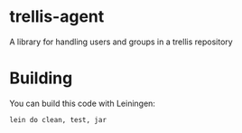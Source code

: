 # trellis-agent

A library for handling users and groups in a trellis repository

# Building

You can build this code with Leiningen:

    lein do clean, test, jar

